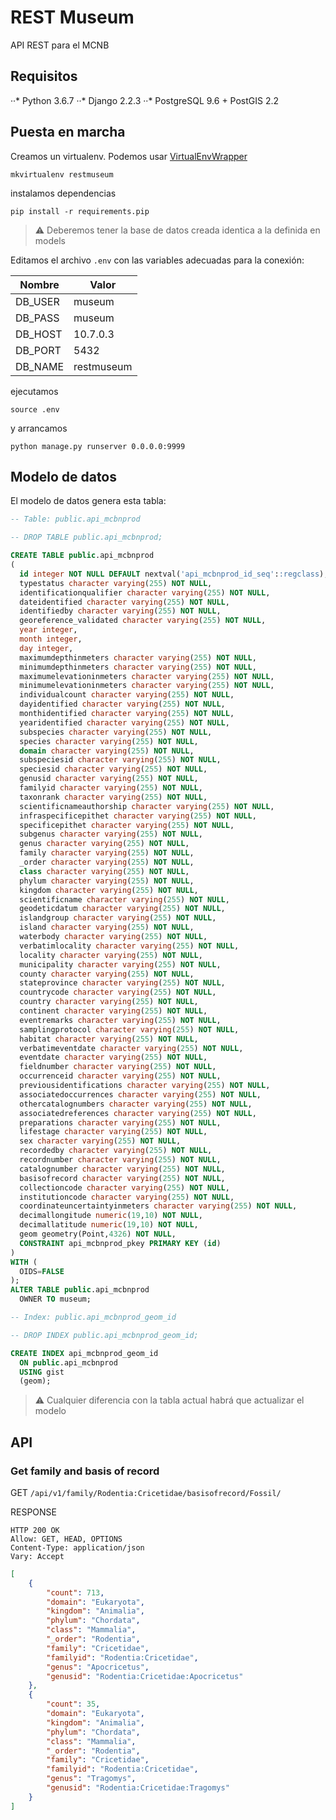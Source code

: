 # REST Museum

API REST para el MCNB

## Requisitos

··* Python 3.6.7
··* Django 2.2.3
··* PostgreSQL 9.6 + PostGIS 2.2

## Puesta en marcha

Creamos un virtualenv. Podemos usar [VirtualEnvWrapper](https://virtualenvwrapper.readthedocs.io/en/latest/)

`mkvirtualenv restmuseum`

instalamos dependencias

`pip install -r requirements.pip`

> :warning: Deberemos tener la base de datos creada identica a la definida en models

Editamos el archivo `.env` con las variables adecuadas para la conexión:

| Nombre | Valor |
|---|---|
| DB_USER | museum |
| DB_PASS | museum |
| DB_HOST | 10.7.0.3 |
| DB_PORT | 5432 |
| DB_NAME | restmuseum |

ejecutamos

`source .env`

y arrancamos

`python manage.py runserver 0.0.0.0:9999`

## Modelo de datos

El modelo de datos genera esta tabla:

```sql
-- Table: public.api_mcbnprod

-- DROP TABLE public.api_mcbnprod;

CREATE TABLE public.api_mcbnprod
(
  id integer NOT NULL DEFAULT nextval('api_mcbnprod_id_seq'::regclass),
  typestatus character varying(255) NOT NULL,
  identificationqualifier character varying(255) NOT NULL,
  dateidentified character varying(255) NOT NULL,
  identifiedby character varying(255) NOT NULL,
  georeference_validated character varying(255) NOT NULL,
  year integer,
  month integer,
  day integer,
  maximumdepthinmeters character varying(255) NOT NULL,
  minimumdepthinmeters character varying(255) NOT NULL,
  maximumelevationinmeters character varying(255) NOT NULL,
  minimumelevationinmeters character varying(255) NOT NULL,
  individualcount character varying(255) NOT NULL,
  dayidentified character varying(255) NOT NULL,
  monthidentified character varying(255) NOT NULL,
  yearidentified character varying(255) NOT NULL,
  subspecies character varying(255) NOT NULL,
  species character varying(255) NOT NULL,
  domain character varying(255) NOT NULL,
  subspeciesid character varying(255) NOT NULL,
  speciesid character varying(255) NOT NULL,
  genusid character varying(255) NOT NULL,
  familyid character varying(255) NOT NULL,
  taxonrank character varying(255) NOT NULL,
  scientificnameauthorship character varying(255) NOT NULL,
  infraspecificepithet character varying(255) NOT NULL,
  specificepithet character varying(255) NOT NULL,
  subgenus character varying(255) NOT NULL,
  genus character varying(255) NOT NULL,
  family character varying(255) NOT NULL,
  _order character varying(255) NOT NULL,
  class character varying(255) NOT NULL,
  phylum character varying(255) NOT NULL,
  kingdom character varying(255) NOT NULL,
  scientificname character varying(255) NOT NULL,
  geodeticdatum character varying(255) NOT NULL,
  islandgroup character varying(255) NOT NULL,
  island character varying(255) NOT NULL,
  waterbody character varying(255) NOT NULL,
  verbatimlocality character varying(255) NOT NULL,
  locality character varying(255) NOT NULL,
  municipality character varying(255) NOT NULL,
  county character varying(255) NOT NULL,
  stateprovince character varying(255) NOT NULL,
  countrycode character varying(255) NOT NULL,
  country character varying(255) NOT NULL,
  continent character varying(255) NOT NULL,
  eventremarks character varying(255) NOT NULL,
  samplingprotocol character varying(255) NOT NULL,
  habitat character varying(255) NOT NULL,
  verbatimeventdate character varying(255) NOT NULL,
  eventdate character varying(255) NOT NULL,
  fieldnumber character varying(255) NOT NULL,
  occurrenceid character varying(255) NOT NULL,
  previousidentifications character varying(255) NOT NULL,
  associatedoccurrences character varying(255) NOT NULL,
  othercatalognumbers character varying(255) NOT NULL,
  associatedreferences character varying(255) NOT NULL,
  preparations character varying(255) NOT NULL,
  lifestage character varying(255) NOT NULL,
  sex character varying(255) NOT NULL,
  recordedby character varying(255) NOT NULL,
  recordnumber character varying(255) NOT NULL,
  catalognumber character varying(255) NOT NULL,
  basisofrecord character varying(255) NOT NULL,
  collectioncode character varying(255) NOT NULL,
  institutioncode character varying(255) NOT NULL,
  coordinateuncertaintyinmeters character varying(255) NOT NULL,
  decimallongitude numeric(19,10) NOT NULL,
  decimallatitude numeric(19,10) NOT NULL,
  geom geometry(Point,4326) NOT NULL,
  CONSTRAINT api_mcbnprod_pkey PRIMARY KEY (id)
)
WITH (
  OIDS=FALSE
);
ALTER TABLE public.api_mcbnprod
  OWNER TO museum;

-- Index: public.api_mcbnprod_geom_id

-- DROP INDEX public.api_mcbnprod_geom_id;

CREATE INDEX api_mcbnprod_geom_id
  ON public.api_mcbnprod
  USING gist
  (geom);
```

> :warning: Cualquier diferencia con la tabla actual habrá que actualizar el modelo

## API

### Get family and basis of record

GET `/api/v1/family/Rodentia:Cricetidae/basisofrecord/Fossil/`

RESPONSE

```
HTTP 200 OK
Allow: GET, HEAD, OPTIONS
Content-Type: application/json
Vary: Accept
```
```json
[
    {
        "count": 713,
        "domain": "Eukaryota",
        "kingdom": "Animalia",
        "phylum": "Chordata",
        "class": "Mammalia",
        "_order": "Rodentia",
        "family": "Cricetidae",
        "familyid": "Rodentia:Cricetidae",
        "genus": "Apocricetus",
        "genusid": "Rodentia:Cricetidae:Apocricetus"
    },
    {
        "count": 35,
        "domain": "Eukaryota",
        "kingdom": "Animalia",
        "phylum": "Chordata",
        "class": "Mammalia",
        "_order": "Rodentia",
        "family": "Cricetidae",
        "familyid": "Rodentia:Cricetidae",
        "genus": "Tragomys",
        "genusid": "Rodentia:Cricetidae:Tragomys"
    }
]
```

